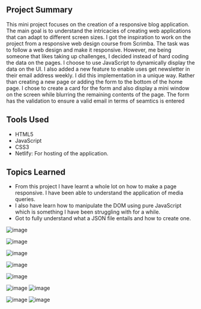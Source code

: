 ## Project Summary

This mini project focuses on the creation of a responsive blog application. The main goal is to understand the intricacies of creating web applications that can adapt to different screen sizes. I got the inspiration to work on the project from a responsive web design course from Scrimba. The task was to follow a web design and make it responsive. However, me being someone that likes taking up challenges, I decided instead of hard coding the data on the pages. I choose to use JavaScript to dynamically display the data on the UI.  I also added a new feature to enable uses get newsletter in their email address weekly. I did this implementation in a unique way. Rather than creating a new page or adding the form to the bottom of the home page. I chose to create a card for the form and also display a mini window on the screen while blurring the remaining contents of the page. The form has the validation to ensure a valid email in terms of seamtics is entered

## Tools Used

- HTML5
- JavaScript
- CSS3
- Netlify: For hosting of the application.

## Topics Learned

- From this project I have learnt a whole lot on how to make a page responsive. I have been able to understand the application of media queries.
- I also have learn how to manipulate the DOM using pure JavaScript which is something I have been struggling with for a while.
- Got to fully understand what a JSON file entails and how to create one.

![image](https://github.com/Chioma-Okeke/Responsive-blog-site/assets/75180541/055b2400-b4bc-47c5-8bf6-7a7970e1eb7c)
    
![image](https://github.com/Chioma-Okeke/Responsive-blog-site/assets/75180541/5c021e31-294c-4778-a041-d88c6c913bf2)

![image](https://github.com/Chioma-Okeke/Responsive-blog-site/assets/75180541/0217c39d-1a75-4b20-934d-b4b4faac75fa)

![image](https://github.com/Chioma-Okeke/Responsive-blog-site/assets/75180541/faae8e25-a775-4552-b35b-578d5c2af03b)

![image](https://github.com/Chioma-Okeke/Responsive-blog-site/assets/75180541/55ee8233-5c1e-4628-8363-bb23a9c15523)

![image](https://github.com/Chioma-Okeke/Responsive-blog-site/assets/75180541/c7481e89-af45-417a-8d8f-f32b49416ce7)      ![image](https://github.com/Chioma-Okeke/Responsive-blog-site/assets/75180541/fe59aadd-efaa-4300-af80-85a755f22c63) 

![image](https://github.com/Chioma-Okeke/Responsive-blog-site/assets/75180541/94b69804-fd02-4201-a0f6-e7c9fe96d9e3)     ![image](https://github.com/Chioma-Okeke/Responsive-blog-site/assets/75180541/675103c2-0c42-4e35-b4b5-9c79a9b67d1f)




